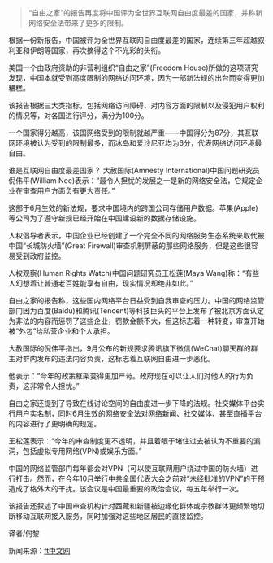 > “自由之家”的报告再度将中国评为全世界互联网自由度最差的国家，并称新网络安全法带来了更多的限制。


根据一份新报告，中国被评为全世界互联网自由度最差的国家，连续第三年超越叙利亚和伊朗等国家，再次摘得这个不光彩的头衔。

美国一个由政府资助的非营利组织“自由之家”(Freedom House)所做的这项研究发现，中国本就受到高度限制的网络访问环境，因为一部新法规的出台而变得更加糟糕。

该报告根据三大类指标，包括网络访问障碍、对内容方面的限制以及侵犯用户权利的情况等，对各国进行评分，满分为100分。

一个国家得分越高，该国网络受到的限制就越严重——中国得分为87分，其互联网环境被认为受到的限制最多，而冰岛和爱沙尼亚均为6分，代表网络访问环境最自由。



谁是互联网自由度最差国家？
大赦国际(Amnesty International)中国问题研究员倪伟平(William Nee)表示：“最令人担忧的发展之一是新的网络安全法，它规定企业在审查用户方面负有更大责任。”



这部于6月生效的新法规，要求中国境内的跨国公司存储用户数据。苹果(Apple)等公司为了遵守新规已经开始在中国建设新的数据存储设施。

人权倡导者表示，中国企业已经创建了一个完全不同的网络服务生态系统来取代被中国“长城防火墙”(Great Firewall)审查机制屏蔽的那些网络服务，但是这些很容易受到政府监控。

人权观察(Human Rights Watch)中国问题研究员王松莲(Maya Wang)称：“有些人幻想着让普通老百姓能享有自由，现实情况却绝非如此。”

自由之家的报告称，这些国内网络平台日益受到自我审查的压力。中国的网络监管部门因为百度(Baidu)和腾讯(Tencent)等科技巨头的平台上发布了被北京方面认定为非法的内容而惩罚了这些企业，罚款金额不大，但这标志着一种转变，审查开始被“外包”给私营企业和个人承担。

大赦国际的倪伟平指出，9月公布的新规要求腾讯旗下微信(WeChat)聊天群的群主对群内发布的违法内容负责，这标志着互联网自由进一步恶化。

他表示：“今年的政策框架变得更加严苛。政府现在可以让人们对他人的行为负责，这非常令人担忧。”

自由之家还提到了导致在线讨论空间的自由度进一步下降的法规。社交媒体平台实行用户实名制，同时6月生效的网络安全法对网络新闻、社交媒体、甚至直播平台的内容进行了更明确的规定。

王松莲表示：“今年的审查制度更不透明，并且着眼于堵住过去被认为不重要的漏洞，包括虚拟专用网络(VPN)或娱乐方面。”

中国的网络监管部门每年都会对VPN（可以使互联网用户绕过中国的防火墙）进行打击。然而，在今年10月举行中共全国代表大会之前对“未经批准的VPN”的干预造成了格外大的干扰。该会议是中国最重要的政治会议，每五年举行一次。

该报告还叙述了中国审查机构针对西藏和新疆被边缘化群体或宗教群体更频繁地切断移动互联网接入服务，同时加强对这些地区居民的直接监控。

译者/何黎

新闻来源：[ft中文网](http://www.ftchinese.com/story/001075081?full=y)
